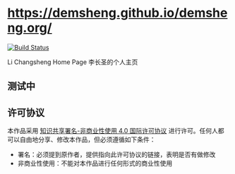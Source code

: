 # https://demsheng.github.io/demsheng.org/

[![Build Status](https://travis-ci.org/demsheng/demsheng.org.svg?branch=master)](https://travis-ci.org/demsheng/demsheng.org)

Li Changsheng Home Page 李长圣的个人主页

## 测试中

## 许可协议

本作品采用 [知识共享署名-非商业性使用 4.0 国际许可协议](http://creativecommons.org/licenses/by-nc/4.0/) 进行许可。任何人都可以自由地分享、修改本作品，但必须遵循如下条件：

- 署名：必须提到原作者，提供指向此许可协议的链接，表明是否有做修改
- 非商业性使用：不能对本作品进行任何形式的商业性使用
